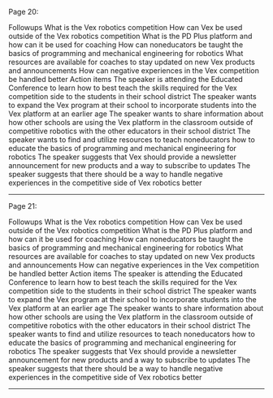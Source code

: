 Page 20:

Followups What is the Vex robotics competition How can Vex be used outside of the Vex robotics competition What is the PD Plus platform and how can it be used for coaching How can noneducators be taught the basics of programming and mechanical engineering for robotics What resources are available for coaches to stay updated on new Vex products and announcements How can negative experiences in the Vex competition be handled better  Action items The speaker is attending the Educated Conference to learn how to best teach the skills required for the Vex competition side to the students in their school district The speaker wants to expand the Vex program at their school to incorporate students into the Vex platform at an earlier age The speaker wants to share information about how other schools are using the Vex platform in the classroom outside of competitive robotics with the other educators in their school district The speaker wants to find and utilize resources to teach noneducators how to educate the basics of programming and mechanical engineering for robotics The speaker suggests that Vex should provide a newsletter announcement for new products and a way to subscribe to updates The speaker suggests that there should be a way to handle negative experiences in the competitive side of Vex robotics better

----------------------
Page 21:

Followups What is the Vex robotics competition How can Vex be used outside of the Vex robotics competition What is the PD Plus platform and how can it be used for coaching How can noneducators be taught the basics of programming and mechanical engineering for robotics What resources are available for coaches to stay updated on new Vex products and announcements How can negative experiences in the Vex competition be handled better  Action items The speaker is attending the Educated Conference to learn how to best teach the skills required for the Vex competition side to the students in their school district The speaker wants to expand the Vex program at their school to incorporate students into the Vex platform at an earlier age The speaker wants to share information about how other schools are using the Vex platform in the classroom outside of competitive robotics with the other educators in their school district The speaker wants to find and utilize resources to teach noneducators how to educate the basics of programming and mechanical engineering for robotics The speaker suggests that Vex should provide a newsletter announcement for new products and a way to subscribe to updates The speaker suggests that there should be a way to handle negative experiences in the competitive side of Vex robotics better

----------------------
